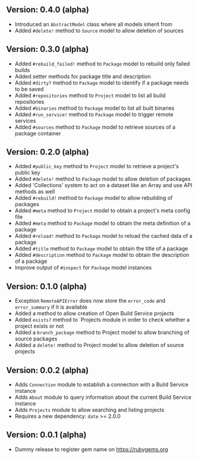 ## Version: 0.4.0 (alpha)

- Introduced an `AbstractModel` class where all models inherit from
- Added `#delete!` method to `Source` model to allow deletion of sources

## Version: 0.3.0 (alpha)

- Added `#rebuild_failed!` method to `Package` model to rebuild only failed builds
- Added setter methods for package title and description
- Added `#dirty?` method to `Package` model to identify if a package needs to be saved
- Added `#repositories` method to `Project` model to list all build repositories
- Added `#binaries` method to `Package` model to list all built binaries
- Added `#run_service!` method to `Package` model to trigger remote services
- Added `#sources` method to `Package` model to retrieve sources of a package container

## Version: 0.2.0 (alpha)

- Added `#public_key` method to `Project` model to retrieve a project's public key
- Added `#delete!` method to `Package` model to allow deletion of packages
- Added 'Collections' system to act on a dataset like an Array and use API methods as well
- Added `#rebuild!` method to `Package` model to allow rebuilding of packages
- Added `#meta` method to `Project` model to obtain a project's meta config file
- Added `#meta` method to `Package` model to obtain the meta definition of a package
- Added `#reload!` method to `Package` model to reload the cached data of a package
- Added `#title` method to `Package` model to obtain the title of a package
- Added `#description` method to `Package` model to obtain the description of a package
- Improve output of `#inspect` for `Package` model instances

## Version: 0.1.0 (alpha)

- Exception `RemoteAPIError` does now store the `error_code` and `error_summary` if it is available
- Added a method to allow creation of Open Build Service projects
- Added `exists?` method to `Projects module in order to check whether a project exists or not
- Added a `branch_package` method to Project model to allow branching of source packages
- Added a `delete!` method to Project model to allow deletion of source projects

## Version: 0.0.2 (alpha)

- Adds `Connection` module to establish a connection with a Build Service instance
- Adds `About` module to query information about the current Build Service instance
- Adds `Projects` module to allow searching and listing projects
- Requires a new dependency: `date` >= 2.0.0

## Version: 0.0.1 (alpha)

- Dummy release to register gem name on https://rubygems.org
